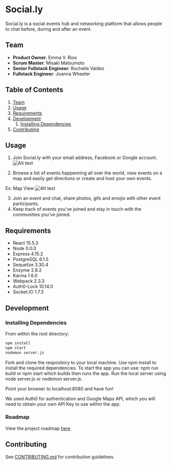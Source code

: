 # Social.ly

Social.ly is a social events hub and networking platform that allows people to chat before, during and after an event.

## Team

  - __Product Owner__: Emma V. Rios
  - __Scrum Master__: Misaki Matsumoto
  - __Senior Fullstack Engineer__: Rochelle Valdez
  - __Fullstack Engineer__: Joanna Wheeler

## Table of Contents

1. [Team](#team)
1. [Usage](#Usage)
1. [Requirements](#requirements)
1. [Development](#development)
    1. [Installing Dependencies](#installing-dependencies)
1. [Contributing](#contributing)

## Usage

1) Join Social.ly with your email address, Facebook or Google account.
![Alt text](https://im.ezgif.com/tmp/ezgif-1-e46972cec9.gif)


2) Browse a list of events happenning all over the world, view events on a map and easily get directions or create and host your own events.

Ex: Map View
![Alt text](https://im.ezgif.com/tmp/ezgif-1-2dc1945e9a.gif  "Mapview")



3) Join an event and chat, share photos, gifs and emojis with other event participants.
4) Keep track of events you've joined and stay in touch with the communities you've joined.

## Requirements

- React 15.5.3
- Node 0.0.0
- Express 4.15.2
- PostgreSQL 6.1.5
- Sequelize 3.30.4
- Enzyme 2.8.2
- Karma 1.6.0
- Webpack 2.3.3
- Auth0-Lock 10.14.0
- Socket.IO 1.7.3

## Development

### Installing Dependencies

From within the root directory:

```sh
npm install
npm start
nodemon server.js
```

Fork and clone the respository to your local machine. Use npm install to install the required dependencies. To start the app you can use: npm run build or npm start which builds then runs the app. Run the local server using node server.js or nodemon server.js.

Point your browser to localhost:8080 and have fun!

We used Auth0 for authentication and Google Maps API, which you will need to obtain your own API Key to use within the app.

### Roadmap

View the project roadmap [here](https://github.com/merj4/merj/issues)

## Contributing

See [CONTRIBUTING.md](CONTRIBUTING.md) for contribution guidelines.